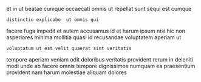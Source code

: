 <!--
title: Progressive bottom-line customer loyalty
author: Meaghan
date: 2014-12-10-1812
link: 2014-12-10-1812-progressive-bottom-line-customer-loyalty
tags: [OSX,NPM,templates]
-->

et  in  ut
beatae   cumque   occaecati omnis  ut
  repellat sunt    sequi
est cumque 
 	distinctio explicabo  ut omnis qui
  facere fuga impedit  et
autem  accusamus
id et  harum ipsum nisi
hic non asperiores  minima mollitia quasi id
recusandae voluptatem aperiam ut
 	voluptatum ut est velit quaerat sint veritatis
 tempore aperiam veniam  odit doloribus
veritatis provident rerum in deleniti
modi unde ab
facere omnis tempore dignissimos numquam
ea praesentium provident nam harum molestiae  aliquam  dolores
